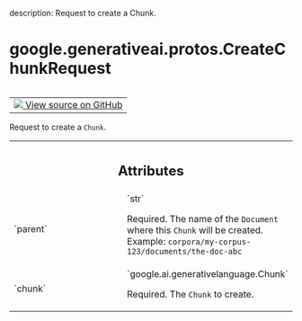 description: Request to create a Chunk.

<div itemscope itemtype="http://developers.google.com/ReferenceObject">
<meta itemprop="name" content="google.generativeai.protos.CreateChunkRequest" />
<meta itemprop="path" content="Stable" />
</div>

# google.generativeai.protos.CreateChunkRequest

<!-- Insert buttons and diff -->

<table class="tfo-notebook-buttons tfo-api nocontent" align="left">
<td>
  <a target="_blank" href="https://github.com/googleapis/google-cloud-python/tree/main/packages/google-ai-generativelanguage/google/ai/generativelanguage_v1beta/types/retriever_service.py#L538-L558">
    <img src="https://www.tensorflow.org/images/GitHub-Mark-32px.png" />
    View source on GitHub
  </a>
</td>
</table>



Request to create a ``Chunk``.

<!-- Placeholder for "Used in" -->




<!-- Tabular view -->
 <table class="responsive fixed orange">
<colgroup><col width="214px"><col></colgroup>
<tr><th colspan="2"><h2 class="add-link">Attributes</h2></th></tr>

<tr>
<td>
`parent`<a id="parent"></a>
</td>
<td>
`str`

Required. The name of the ``Document`` where this ``Chunk``
will be created. Example:
``corpora/my-corpus-123/documents/the-doc-abc``
</td>
</tr><tr>
<td>
`chunk`<a id="chunk"></a>
</td>
<td>
`google.ai.generativelanguage.Chunk`

Required. The ``Chunk`` to create.
</td>
</tr>
</table>




